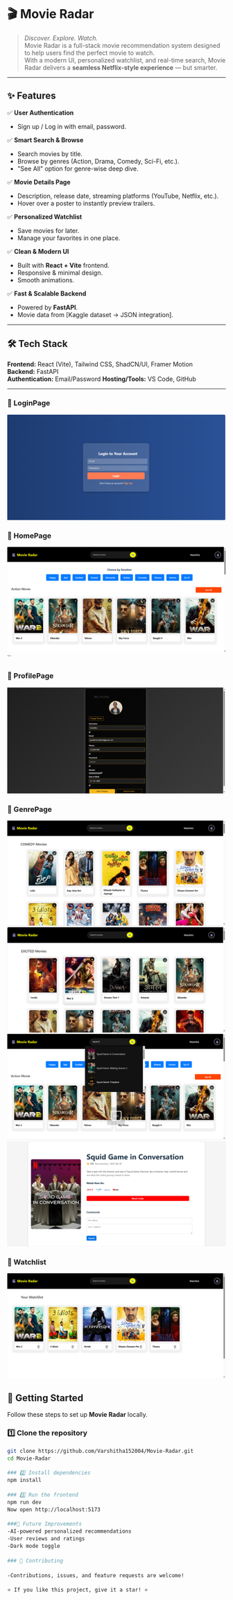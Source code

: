 # 🎬 Movie Radar

> *Discover. Explore. Watch.*  
Movie Radar is a full-stack movie recommendation system designed to help users find the perfect movie to watch.  
With a modern UI, personalized watchlist, and real-time search, Movie Radar delivers a **seamless Netflix-style experience** — but smarter.

---

## ✨ Features

✅ **User Authentication**  
- Sign up / Log in with email, password. 

✅ **Smart Search & Browse**  
- Search movies by title.  
- Browse by genres (Action, Drama, Comedy, Sci-Fi, etc.).  
- "See All" option for genre-wise deep dive.  

✅ **Movie Details Page**  
- Description, release date, streaming platforms (YouTube, Netflix, etc.).  
- Hover over a poster to instantly preview trailers.

✅ **Personalized Watchlist**  
- Save movies for later.  
- Manage your favorites in one place.  

✅ **Clean & Modern UI**  
- Built with **React + Vite** frontend.  
- Responsive & minimal design.  
- Smooth animations.

✅ **Fast & Scalable Backend**  
- Powered by **FastAPI**.  
- Movie data from [Kaggle dataset → JSON integration].  

---

## 🛠️ Tech Stack

**Frontend:** React (Vite), Tailwind CSS, ShadCN/UI, Framer Motion  
**Backend:** FastAPI  
**Authentication:** Email/Password
**Hosting/Tools:** VS Code, GitHub  

---

### 🔹 LoginPage  
![Loginpage](./screenshots/loginpage.png)  

### 🔹 HomePage  
![HomePage](./screenshots/homepage.png) 
`` 
### 🔹 ProfilePage  
![ProfilePage](./screenshots/Profile.png)  


### 🔹 GenrePage  
![genreDetails](./screenshots/Comedypage.png)  
![genreDetails](./screenshots/Excitedpage.png)  
![genreDetails](./screenshots/Searchpage.png)  
![genreDetails](./screenshots/Outputpage.png)  
  
 
### 🔹 Watchlist  
![Watchlist](./screenshots/Watchlist.png)  
 


## 🚀 Getting Started

Follow these steps to set up **Movie Radar** locally.

### 1️⃣ Clone the repository
```bash
git clone https://github.com/Varshitha152004/Movie-Radar.git
cd Movie-Radar

### 2️⃣ Install dependencies
npm install

### 3️⃣ Run the frontend
npm run dev
Now open http://localhost:5173

###🌱 Future Improvements
-AI-powered personalized recommendations
-User reviews and ratings
-Dark mode toggle

### 🤝 Contributing

-Contributions, issues, and feature requests are welcome!

⭐ If you like this project, give it a star! ⭐
